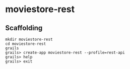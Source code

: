 # moviestore-rest

## Scaffolding
```
mkdir moviestore-rest
cd moviestore-rest
grails
grails> create-app moviestore-rest --profile=rest-api
grails> help
grails> exit
```
